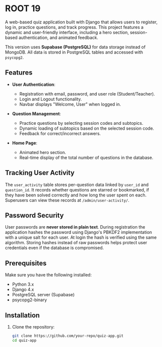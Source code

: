 # ROOT 19

A web-based quiz application built with Django that allows users to register, log in, practice questions, and track progress. This project features a dynamic and user-friendly interface, including a hero section, session-based authentication, and animated feedback.

This version uses **Supabase (PostgreSQL)** for data storage instead of MongoDB. All data is stored in PostgreSQL tables and accessed with `psycopg2`.

## Features

- **User Authentication**:
  - Registration with email, password, and user role (Student/Teacher).
  - Login and Logout functionality.
  - Navbar displays "Welcome, User" when logged in.
  
- **Question Management**:
  - Practice questions by selecting session codes and subtopics.
  - Dynamic loading of subtopics based on the selected session code.
  - Feedback for correct/incorrect answers.
  
- **Home Page**:
  - Animated hero section.
  - Real-time display of the total number of questions in the database.

## Tracking User Activity

The `user_activity` table stores per-question data linked by `user_id` and
`question_id`. It records whether questions are starred or bookmarked, if they
have been solved correctly and how long the user spent on each. Superusers can
view these records at `/admin/user-activity/`.

## Password Security

User passwords are **never stored in plain text**. During registration the
application hashes the password using Django's PBKDF2 implementation with a
unique salt for each user. At login the hash is verified using the same
algorithm. Storing hashes instead of raw passwords helps protect user
credentials even if the database is compromised.

## Prerequisites

Make sure you have the following installed:

- Python 3.x
- Django 4.x
- PostgreSQL server (Supabase)
- psycopg2-binary

## Installation

1. Clone the repository:
   ```bash
   git clone https://github.com/your-repo/quiz-app.git
   cd quiz-app
